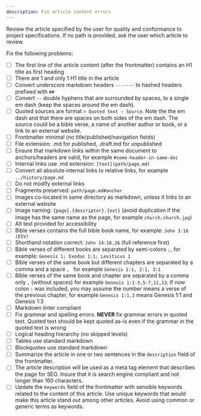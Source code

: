 ```yaml
---
description: Fix article content errors
---
```


Review the article specified by the user for quality and conformance to project specifications. If no path is provided, ask the user which article to review.

Fix the following problems:

- [ ] The first line of the article content (after the frontmatter) contains an H1 title as first heading
- [ ] There are 1 and only 1 H1 title in the article
- [ ] Convert underscore markdown headers `-------` to hashed headers prefixed with `##`
- [ ] Convert ` -- ` double hyphens that are surrounded by spaces, to a single em dash (keep the spaces around the em dash).
- [ ] Quoted sources are format `> Quoted text — Source`. Note the the em dash and that there are spaces on both sides of the em dash. The source could be a bible verse, a name of another author or book, or a link to an external website.
- [ ] Frontmatter minimal (no title/published/navigation fields)
- [ ] File extension: .md for published, .draft.md for unpublished
- [ ] Ensure that markdown links within the same document to anchors/headers are valid, for example `#some-header-in-same-doc`
- [ ] Internal links use .md extension: `[text](path/page.md)`
- [ ] Convert all absolute internal links to relative links, for example `../history/page.md`
- [ ] Do not modify external links
- [ ] Fragments preserved: `path/page.md#anchor`
- [ ] Images co-located in same directory as markdown, unless it links to an external website
- [ ] Image naming: `{page}.{descriptor}.{ext}` (avoid duplication if the image has the same name as the page, for example `church.church.jpg`)
- [ ] Alt text provided for accessibility
- [ ] Bible verses contains the full bible book name, for example: `John 3:16 (ESV)`
- [ ] Shorthand notation correct: `John 14:16,26` (full reference first)
- [ ] Bible verses of different books are separated by semi-colons `;`, for example: `Genesis 1; Exodus 1:1; Leviticus 1`
- [ ] Bible verses of the same book but different chapters are separated by a comma and a space `, ` for example `Genesis 1:1, 2:1, 3:1`
- [ ] Bible verses of the same book and chapter are separated by a comma only `,` (without spaces) for example `Genesis 1:1-3,5-7,11,13`. If now colon `:` was included, you may assume the number means a verse of the previous chapter, for example `Genesis 1:1,3` means Genesis 1:1 and Genesis 1:3
- [ ] Markdown linter compliant
- [ ] Fix grammar and spelling errors. **NEVER** fix grammar errors in quoted text. Quoted text should be kept quoted as-is even if the grammar in the quoted text is wrong
- [ ] Logical heading hierarchy (no skipped levels)
- [ ] Tables use standard markdown
- [ ] Blockquotes use standard markdown
- [ ] Summarize the article in one or two sentences in the `description` field of the frontmatter.
- [ ] The article description will be used as a meta tag element that describes the page for SEO. Insure that it is search engine compliant and not longer than 160 characters.
- [ ] Update the `keywords` field of the frontmatter with sensible keywords related to the content of this article. Use unique keywords that would make this article stand out among other articles. Avoid using common or generic terms as keywords.
